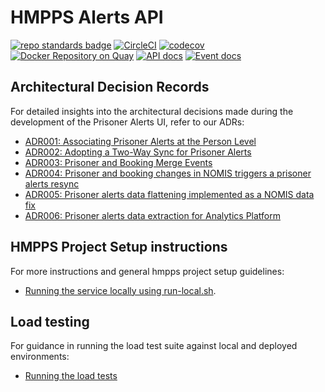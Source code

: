 # HMPPS Alerts API
[![repo standards badge](https://img.shields.io/badge/dynamic/json?color=blue&style=flat&logo=github&label=MoJ%20Compliant&query=%24.result&url=https%3A%2F%2Foperations-engineering-reports.cloud-platform.service.justice.gov.uk%2Fapi%2Fv1%2Fcompliant_public_repositories%2Fhmpps-alerts-api)](https://operations-engineering-reports.cloud-platform.service.justice.gov.uk/public-github-repositories.html#hmpps-alerts-api "Link to report")
[![CircleCI](https://circleci.com/gh/ministryofjustice/hmpps-alerts-api/tree/main.svg?style=svg)](https://circleci.com/gh/ministryofjustice/hmpps-alerts-api)
[![codecov](https://codecov.io/github/ministryofjustice/hmpps-alerts-api/branch/main/graph/badge.svg)](https://codecov.io/github/ministryofjustice/hmpps-alerts-api)
[![Docker Repository on Quay](https://quay.io/repository/hmpps/hmpps-alerts-api/status "Docker Repository on Quay")](https://quay.io/repository/hmpps/hmpps-alerts-api)
[![API docs](https://img.shields.io/badge/API_docs_-view-85EA2D.svg?logo=swagger)](https://alerts-api-dev.hmpps.service.justice.gov.uk/swagger-ui/index.html)
[![Event docs](https://img.shields.io/badge/Event_docs-view-85EA2D.svg)](https://studio.asyncapi.com/?url=https://raw.githubusercontent.com/ministryofjustice/hmpps-alerts-api/main/async-api.yml)


## Architectural Decision Records

For detailed insights into the architectural decisions made during the development of the Prisoner Alerts UI, refer to our ADRs:
- [ADR001: Associating Prisoner Alerts at the Person Level](architectural_design_record/001-person-level-association.md)
- [ADR002: Adopting a Two-Way Sync for Prisoner Alerts](architectural_design_record/002-two-way-sync.md)
- [ADR003: Prisoner and Booking Merge Events](architectural_design_record/003-prisoner-merge.md)
- [ADR004: Prisoner and booking changes in NOMIS triggers a prisoner alerts resync](architectural_design_record/004-prisoner-alerts-resync.md)
- [ADR005: Prisoner alerts data flattening implemented as a NOMIS data fix](architectural_design_record/005-alerts-flattening-data-fix.md)
- [ADR006: Prisoner alerts data extraction for Analytics Platform](architectural_design_record/006-analytics-platform.md)

## HMPPS Project Setup instructions

For more instructions and general hmpps project setup guidelines:
- [Running the service locally using run-local.sh](docs/RUNNING_LOCALLY.md).

## Load testing

For guidance in running the load test suite against local and deployed environments:
- [Running the load tests](docs/LOAD_TESTING.md)
